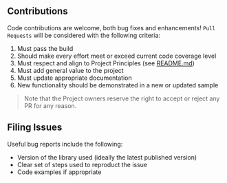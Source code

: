 ## Contributions

Code contributions are welcome, both bug fixes and enhancements!  `Pull 
Requests` will be considered with the following criteria:

1. Must pass the build
2. Should make every effort meet or exceed current code coverage level
3. Must respect and align to Project Principles (see [README.md](https://github.com/homebridge-nhc2/nhc2-hobby-api/blob/master/README.md))
4. Must add general value to the project
5. Must update appropriate documentation
6. New functionality should be demonstrated in a new or updated sample

> Note that the Project owners reserve the right to accept or reject any PR
> for any reason.

## Filing Issues

Useful bug reports include the following:

* Version of the library used (ideally the latest published version)
* Clear set of steps used to reproduct the issue
* Code examples if appropriate
